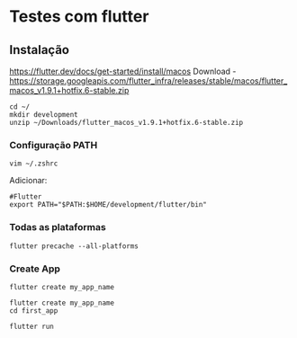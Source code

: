 # Testes com flutter
## Instalação
https://flutter.dev/docs/get-started/install/macos
Download - https://storage.googleapis.com/flutter_infra/releases/stable/macos/flutter_macos_v1.9.1+hotfix.6-stable.zip

```
cd ~/
mkdir development
unzip ~/Downloads/flutter_macos_v1.9.1+hotfix.6-stable.zip
```

### Configuração PATH

```
vim ~/.zshrc
```
Adicionar:
```
#Flutter
export PATH="$PATH:$HOME/development/flutter/bin"
```

### Todas as plataformas

```
flutter precache --all-platforms
```

### Create App
```
flutter create my_app_name
```


```
flutter create my_app_name
cd first_app

flutter run
```
